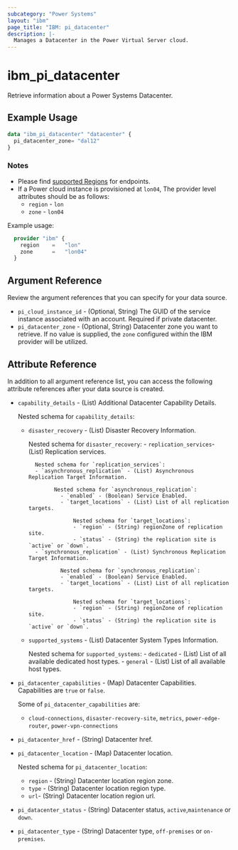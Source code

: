```yaml
---
subcategory: "Power Systems"
layout: "ibm"
page_title: "IBM: pi_datacenter"
description: |-
  Manages a Datacenter in the Power Virtual Server cloud.
---
```


# ibm_pi_datacenter

Retrieve information about a Power Systems Datacenter.

## Example Usage

```terraform
data "ibm_pi_datacenter" "datacenter" {
  pi_datacenter_zone= "dal12"
}
```

### Notes

- Please find [supported Regions](https://cloud.ibm.com/apidocs/power-cloud#endpoint) for endpoints.
- If a Power cloud instance is provisioned at `lon04`, The provider level attributes should be as follows:
  - `region` - `lon`
  - `zone` - `lon04`

Example usage:

  ```terraform
    provider "ibm" {
      region    =   "lon"
      zone      =   "lon04"
    }
  ```
  
## Argument Reference

Review the argument references that you can specify for your data source.

- `pi_cloud_instance_id` - (Optional, String) The GUID of the service instance associated with an account. Required if private datacenter.
- `pi_datacenter_zone` - (Optional, String) Datacenter zone you want to retrieve. If no value is supplied, the `zone` configured within the IBM provider will be utilized.

## Attribute Reference

In addition to all argument reference list, you can access the following attribute references after your data source is created.

- `capability_details` - (List) Additional Datacenter Capability Details.

  Nested schema for `capability_details`:
  - `disaster_recovery` - (List) Disaster Recovery Information.

      Nested schema for `disaster_recovery`:
        - `replication_services`- (List) Replication services.

          Nested schema for `replication_services`:
          - `asynchronous_replication` - (List) Asynchronous Replication Target Information.

                Nested schema for `asynchronous_replication`:
                  - `enabled` - (Boolean) Service Enabled.
                  - `target_locations` - (List) List of all replication targets.

                      Nested schema for `target_locations`:
                      - `region` - (String) regionZone of replication site.
                      - `status` - (String) the replication site is `active` or `down`.
          - `synchronous_replication` - (List) Synchronous Replication Target Information.

                  Nested schema for `synchronous_replication`:
                  - `enabled` - (Boolean) Service Enabled.
                  - `target_locations` - (List) List of all replication targets.

                      Nested schema for `target_locations`:
                      - `region` - (String) regionZone of replication site.
                      - `status` - (String) the replication site is `active` or `down`.

  - `supported_systems` - (List) Datacenter System Types Information.

      Nested schema for `supported_systems`:
        - `dedicated` - (List) List of all available dedicated host types.
        - `general` - (List) List of all available host types.

- `pi_datacenter_capabilities` - (Map) Datacenter Capabilities. Capabilities are `true` or `false`.

    Some of `pi_datacenter_capabilities` are:
  - `cloud-connections`, `disaster-recovery-site`, `metrics`,  `power-edge-router`, `power-vpn-connections`

- `pi_datacenter_href` - (String) Datacenter href.
- `pi_datacenter_location` - (Map) Datacenter location.

    Nested schema for `pi_datacenter_location`:
  - `region` - (String) Datacenter location region zone.
  - `type` - (String) Datacenter location region type.
  - `url`- (String) Datacenter location region url.
- `pi_datacenter_status` - (String) Datacenter status, `active`,`maintenance` or `down`.
- `pi_datacenter_type` - (String) Datacenter type, `off-premises` or `on-premises`.
